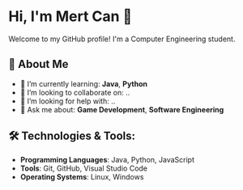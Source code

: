 # Hi, I'm Mert Can 👋

Welcome to my GitHub profile! I'm a Computer Engineering student.

## 🚀 About Me
- 🌱 I’m currently learning: **Java**, **Python**
- 👯 I’m looking to collaborate on: ..
- 🤔 I’m looking for help with: ..
- 💬 Ask me about: **Game Development**, **Software Engineering**

## 🛠️ Technologies & Tools:
- **Programming Languages**: Java, Python, JavaScript
- **Tools**: Git, GitHub, Visual Studio Code
- **Operating Systems**: Linux, Windows
